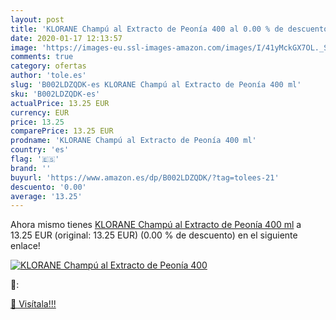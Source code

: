 ```yaml
---
layout: post
title: 'KLORANE Champú al Extracto de Peonía 400 al 0.00 % de descuento'
date: 2020-01-17 12:13:57
image: 'https://images-eu.ssl-images-amazon.com/images/I/41yMckGX7OL._SL400_.jpg'
comments: true
category: ofertas
author: 'tole.es'
slug: 'B002LDZQDK-es KLORANE Champú al Extracto de Peonía 400 ml'
sku: 'B002LDZQDK-es'
actualPrice: 13.25 EUR
currency: EUR
price: 13.25
comparePrice: 13.25 EUR
prodname: 'KLORANE Champú al Extracto de Peonía 400 ml'
country: 'es'
flag: '🇪🇸'
brand: ''
buyurl: 'https://www.amazon.es/dp/B002LDZQDK/?tag=tolees-21'
descuento: '0.00'
average: '13.25'
---
```


Ahora mismo tienes [KLORANE Champú al Extracto de Peonía 400 ml](https://www.amazon.es/dp/B002LDZQDK/?tag=tolees-21) a 13.25 EUR (original: 13.25 EUR) (0.00 %  de descuento) en el siguiente enlace!

[![KLORANE Champú al Extracto de Peonía 400](https://images-eu.ssl-images-amazon.com/images/I/41yMckGX7OL._SL400_.jpg)](https://www.amazon.es/dp/B002LDZQDK/?tag=tolees-21)

🔎:


[🛒 Visítala!!!](https://www.amazon.es/dp/B002LDZQDK/?tag=tolees-21)
